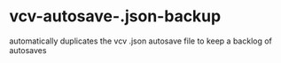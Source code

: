 # vcv-autosave-.json-backup
automatically duplicates the vcv .json autosave file to keep a backlog of autosaves 
